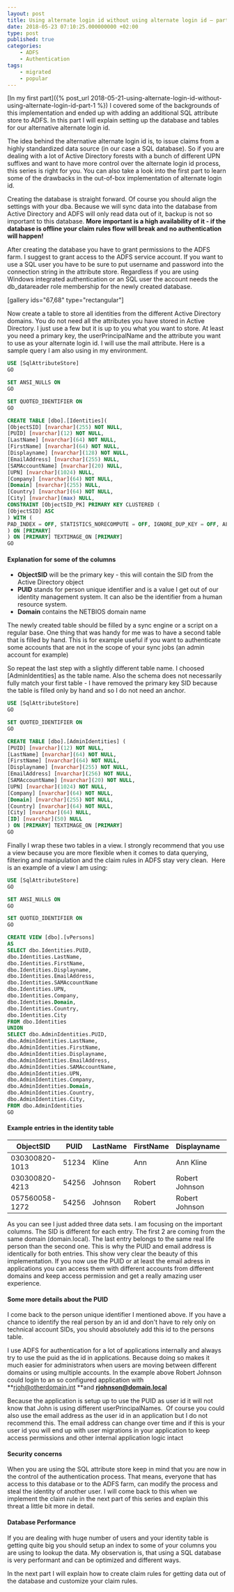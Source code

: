 ```yaml
---
layout: post
title: Using alternate login id without using alternate login id – part 2
date: 2018-05-23 07:10:25.000000000 +02:00
type: post
published: true
categories: 
    - ADFS
    - Authentication
tags:
    - migrated
    - popular 
---
```


[In my first part]({% post_url 2018-05-21-using-alternate-login-id-without-using-alternate-login-id-part-1 %}) I covered some of the backgrounds of this implementation and ended up with adding an additional SQL attribute store to ADFS. In this part I will explain setting up the database and tables for our alternative alternate login id.

The idea behind the alternative alternate login id is, to issue claims from a highly standardized data source (in our case a SQL database). So if you are dealing with a lot of Active Directory forests with a bunch of different UPN suffixes and want to have more control over the alternate login id process, this series is right for you. You can also take a look into the first part to learn some of the drawbacks in the out-of-box implementation of alternate login id.

Creating the database is straight forward. Of course you should align the settings with your dba. Because we will sync data into the database from Active Directory and ADFS will only read data out of it, backup is not so important to this database. **More important is a high availability of it - if the database is offline your claim rules flow will break and no authentication will happen!**

After creating the database you have to grant permissions to the ADFS farm. I suggest to grant access to the ADFS service account. If you want to use a SQL user you have to be sure to put username and password into the connection string in the attribute store. Regardless if you are using Windows integrated authentication or an SQL user the account needs the db_datareader role membership for the newly created database.

[gallery ids="67,68" type="rectangular"]

Now create a table to store all identities from the different Active Directory domains. You do not need all the attributes you have stored in Active Directory. I just use a few but it is up to you what you want to store. At least you need a primary key, the userPrincipalName and the attribute you want to use as your alternate login id. I will use the mail attribute. Here is a sample query I am also using in my environment.

```sql 
USE [SqlAttributeStore]  
GO

SET ANSI_NULLS ON  
GO

SET QUOTED_IDENTIFIER ON  
GO

CREATE TABLE [dbo].[Identities](  
[ObjectSID] [nvarchar](255) NOT NULL,  
[PUID] [nvarchar](12) NOT NULL,  
[LastName] [nvarchar](64) NOT NULL,  
[FirstName] [nvarchar](64) NOT NULL,  
[Displayname] [nvarchar](128) NOT NULL,  
[EmailAddress] [nvarchar](255) NULL,  
[SAMAccountName] [nvarchar](20) NULL,  
[UPN] [nvarchar](1024) NULL,  
[Company] [nvarchar](64) NOT NULL,  
[Domain] [nvarchar](255) NULL,  
[Country] [nvarchar](64) NOT NULL,  
[City] [nvarchar](max) NULL,  
CONSTRAINT [ObjectSID_PK] PRIMARY KEY CLUSTERED (  
[ObjectSID] ASC  
) WITH (  
PAD_INDEX = OFF, STATISTICS_NORECOMPUTE = OFF, IGNORE_DUP_KEY = OFF, ALLOW_ROW_LOCKS = ON, ALLOW_PAGE_LOCKS = ON  
) ON [PRIMARY]  
) ON [PRIMARY] TEXTIMAGE_ON [PRIMARY]  
GO  
```

#### Explanation for some of the columns

*   **ObjectSID** will be the primary key - this will contain the SID from the Active Directory object
*   **PUID** stands for person unique identifier and is a value I get out of our identity management system. It can also be the identifier from a human resource system.
*   **Domain** contains the NETBIOS domain name

The newly created table should be filled by a sync engine or a script on a regular base. One thing that was handy for me was to have a second table that is filled by hand. This is for example useful if you want to authenticate some accounts that are not in the scope of your sync jobs (an admin account for example)

So repeat the last step with a slightly different table name. I choosed [AdminIdentities] as the table name. Also the schema does not necessarily fully match your first table - I have removed the primary key SID because the table is filled only by hand and so I do not need an anchor.

```sql
USE [SqlAttributeStore]  
GO

SET QUOTED_IDENTIFIER ON  
GO

CREATE TABLE [dbo].[AdminIdentities] (  
[PUID] [nvarchar](12) NOT NULL,  
[LastName] [nvarchar](64) NOT NULL,  
[FirstName] [nvarchar](64) NOT NULL,  
[Displayname] [nvarchar](255) NOT NULL,  
[EmailAddress] [nvarchar](256) NOT NULL,  
[SAMAccountName] [nvarchar](20) NOT NULL,  
[UPN] [nvarchar](1024) NOT NULL,  
[Company] [nvarchar](64) NOT NULL,  
[Domain] [nvarchar](255) NOT NULL,  
[Country] [nvarchar](64) NOT NULL,  
[City] [nvarchar](64) NULL,  
[ID] [nvarchar](50) NULL  
) ON [PRIMARY] TEXTIMAGE_ON [PRIMARY]  
GO  
```

Finally I wrap these two tables in a view. I strongly recommend that you use a view because you are more flexible when it comes to data querying, filtering and manipulation and the claim rules in ADFS stay very clean.  Here is an example of a view I am using:

```sql
USE [SqlAttributeStore]  
GO

SET ANSI_NULLS ON  
GO

SET QUOTED_IDENTIFIER ON  
GO

CREATE VIEW [dbo].[vPersons]  
AS  
SELECT dbo.Identities.PUID,  
dbo.Identities.LastName,  
dbo.Identities.FirstName,  
dbo.Identities.Displayname,  
dbo.Identities.EmailAddress,  
dbo.Identities.SAMAccountName  
dbo.Identities.UPN,  
dbo.Identities.Company,  
dbo.Identities.Domain,  
dbo.Identities.Country,  
dbo.Identities.City  
FROM dbo.Identities  
UNION  
SELECT dbo.AdminIdentities.PUID,  
dbo.AdminIdentities.LastName,  
dbo.AdminIdentities.FirstName,  
dbo.AdminIdentities.Displayname,  
dbo.AdminIdentities.EmailAddress,  
dbo.AdminIdentities.SAMAccountName,  
dbo.AdminIdentities.UPN,  
dbo.AdminIdentities.Company,  
dbo.AdminIdentities.Domain,  
dbo.AdminIdentities.Country,  
dbo.AdminIdentities.City,  
FROM dbo.AdminIdentities  
GO  
```

#### Example entries in the identity table

| ObjectSID | PUID | LastName | FirstName | Displayname | EmailAddress | UPN |
|----|----|----|----|----|----|----|
| 030300820-1013 | 51234 | Kline | Ann | Ann Kline | ann.kline@company.com | akline@domain.local |
| 030300820-4213 | 54256 | Johnson | Robert | Robert Johnson | robert.johnson@company.com | rjohnson@domain.local |
| 057560058-1272 | 54256 | Johnson | Robert | Robert Johnson | robert.johnson@company.com | rjoh@otherdomain.int |

As you can see I just added three data sets. I am focusing on the important columns. The SID is different for each entry. The first 2 are coming from the same domain (domain.local). The last entry belongs to the same real life person than the second one. This is why the PUID and email address is identically for both entries. This show very clear the beauty of this implementation. If you now use the PUID or at least the email adress in applications you can access them with different accounts from different domains and keep access permission and get a really amazing user experience.

#### Some more details about the PUID

I come back to the person unique identifier I mentioned above. If you have a chance to identify the real person by an id and don't have to rely only on technical account SIDs, you should absolutely add this id to the persons table.

I use ADFS for authentication for a lot of applications internally and always try to use the puid as the id in applications. Because doing so makes it much easier for administrators when users are moving between different domains or using multiple accounts. In the example above Robert Johnson could login to an so configured application with **rjoh@otherdomain.int **and **rjohnson@domain.local**

Because the application is setup up to use the PUID as user id it will not know that John is using different userPrincipalNames.  Of course you could also use the email address as the user id in an application but I do not recommend this. The email address can change over time and if this is your user id you will end up with user migrations in your application to keep access permissions and other internal application logic intact

#### Security concerns

When you are using the SQL attribute store keep in mind that you are now in the control of the authentication process. That means, everyone that has access to this database or to the ADFS farm, can modify the process and steal the identity of another user. I will come back to this when we implement the claim rule in the next part of this series and explain this threat a little bit more in detail.

#### Database Performance

If you are dealing with huge number of users and your identity table is getting quite big you should setup an index to some of your columns you are using to lookup the data. My observation is, that using a SQL database is very performant and can be optimized and different ways.

In the next part I will explain how to create claim rules for getting data out of the database and customize your claim rules.